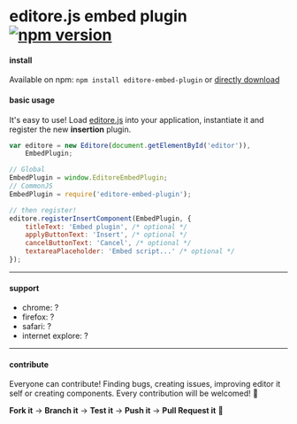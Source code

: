 # editore.js embed plugin [![npm version](https://badge.fury.io/js/editore-embed-plugin.svg)](http://badge.fury.io/js/editore-embed-plugin)

#### install
Available on npm: `npm install editore-embed-plugin` or [directly download](https://github.com/evandroeisinger/editore-embed-plugin.js/raw/master/src/editore-embed-plugin.js)

#### basic usage
It's easy to use! Load [editore.js](https://github.com/evandroeisinger/editore.js) into your application, instantiate it and register the new **insertion** plugin.

```javascript
var editore = new Editore(document.getElementById('editor')),
    EmbedPlugin;

// Global
EmbedPlugin = window.EditoreEmbedPlugin;
// CommonJS
EmbedPlugin = require('editore-embed-plugin');

// then register!
editore.registerInsertComponent(EmbedPlugin, {
    titleText: 'Embed plugin', /* optional */
    applyButtonText: 'Insert', /* optional */
    cancelButtonText: 'Cancel', /* optional */
    textareaPlaceholder: 'Embed script...' /* optional */
});
```
---
#### support
- chrome: ?
- firefox: ?
- safari: ?
- internet explore: ?


---
#### contribute
Everyone can contribute! Finding bugs, creating issues, improving editor it self or creating components.
Every contribution will be welcomed! :santa: 

**Fork it** -> **Branch it** -> **Test it** -> **Push it** -> **Pull Request it** :gem:  
